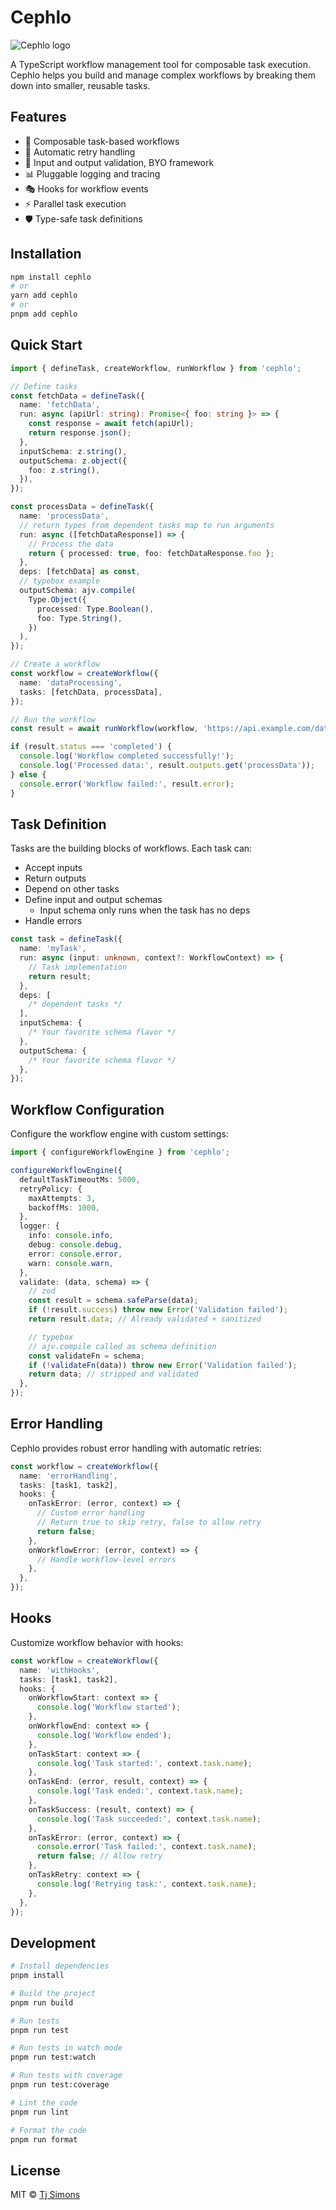 # Cephlo

<picture>
  <source media="(prefers-color-scheme: dark)" srcset="assets/logo-text--dark.png" alt="Cephlo logo">
  <source media="(prefers-color-scheme: light)" srcset="assets/logo-text--light.png" alt="Cephlo logo">
  <img alt="Cephlo logo" src="default-image.png">
</picture>

A TypeScript workflow management tool for composable task execution. Cephlo helps you build and manage complex workflows by breaking them down into smaller, reusable tasks.

## Features

- 🧩 Composable task-based workflows
- 🔄 Automatic retry handling
- 🎯 Input and output validation, BYO framework
- 📊 Pluggable logging and tracing
- 🎭 Hooks for workflow events
- ⚡ Parallel task execution
- 🛡️ Type-safe task definitions

## Installation

```bash
npm install cephlo
# or
yarn add cephlo
# or
pnpm add cephlo
```

## Quick Start

```typescript
import { defineTask, createWorkflow, runWorkflow } from 'cephlo';

// Define tasks
const fetchData = defineTask({
  name: 'fetchData',
  run: async (apiUrl: string): Promise<{ foo: string }> => {
    const response = await fetch(apiUrl);
    return response.json();
  },
  inputSchema: z.string(),
  outputSchema: z.object({
    foo: z.string(),
  }),
});

const processData = defineTask({
  name: 'processData',
  // return types from dependent tasks map to run arguments
  run: async ([fetchDataResponse]) => {
    // Process the data
    return { processed: true, foo: fetchDataResponse.foo };
  },
  deps: [fetchData] as const,
  // typebox example
  outputSchema: ajv.compile(
    Type.Object({
      processed: Type.Boolean(),
      foo: Type.String(),
    })
  ),
});

// Create a workflow
const workflow = createWorkflow({
  name: 'dataProcessing',
  tasks: [fetchData, processData],
});

// Run the workflow
const result = await runWorkflow(workflow, 'https://api.example.com/data');

if (result.status === 'completed') {
  console.log('Workflow completed successfully!');
  console.log('Processed data:', result.outputs.get('processData'));
} else {
  console.error('Workflow failed:', result.error);
}
```

## Task Definition

Tasks are the building blocks of workflows. Each task can:

- Accept inputs
- Return outputs
- Depend on other tasks
- Define input and output schemas
  - Input schema only runs when the task has no deps
- Handle errors

```typescript
const task = defineTask({
  name: 'myTask',
  run: async (input: unknown, context?: WorkflowContext) => {
    // Task implementation
    return result;
  },
  deps: [
    /* dependent tasks */
  ],
  inputSchema: {
    /* Your favorite schema flavor */
  },
  outputSchema: {
    /* Your favorite schema flavor */
  },
});
```

## Workflow Configuration

Configure the workflow engine with custom settings:

```typescript
import { configureWorkflowEngine } from 'cephlo';

configureWorkflowEngine({
  defaultTaskTimeoutMs: 5000,
  retryPolicy: {
    maxAttempts: 3,
    backoffMs: 1000,
  },
  logger: {
    info: console.info,
    debug: console.debug,
    error: console.error,
    warn: console.warn,
  },
  validate: (data, schema) => {
    // zod
    const result = schema.safeParse(data);
    if (!result.success) throw new Error('Validation failed');
    return result.data; // Already validated + sanitized

    // typebox
    // ajv.compile called as schema definition
    const validateFn = schema;
    if (!validateFn(data)) throw new Error('Validation failed');
    return data; // stripped and validated
  },
});
```

## Error Handling

Cephlo provides robust error handling with automatic retries:

```typescript
const workflow = createWorkflow({
  name: 'errorHandling',
  tasks: [task1, task2],
  hooks: {
    onTaskError: (error, context) => {
      // Custom error handling
      // Return true to skip retry, false to allow retry
      return false;
    },
    onWorkflowError: (error, context) => {
      // Handle workflow-level errors
    },
  },
});
```

## Hooks

Customize workflow behavior with hooks:

```typescript
const workflow = createWorkflow({
  name: 'withHooks',
  tasks: [task1, task2],
  hooks: {
    onWorkflowStart: context => {
      console.log('Workflow started');
    },
    onWorkflowEnd: context => {
      console.log('Workflow ended');
    },
    onTaskStart: context => {
      console.log('Task started:', context.task.name);
    },
    onTaskEnd: (error, result, context) => {
      console.log('Task ended:', context.task.name);
    },
    onTaskSuccess: (result, context) => {
      console.log('Task succeeded:', context.task.name);
    },
    onTaskError: (error, context) => {
      console.error('Task failed:', context.task.name);
      return false; // Allow retry
    },
    onTaskRetry: context => {
      console.log('Retrying task:', context.task.name);
    },
  },
});
```

## Development

```bash
# Install dependencies
pnpm install

# Build the project
pnpm run build

# Run tests
pnpm run test

# Run tests in watch mode
pnpm run test:watch

# Run tests with coverage
pnpm run test:coverage

# Lint the code
pnpm run lint

# Format the code
pnpm run format
```

## License

MIT © [Tj Simons](https://github.com/tjsimons)
